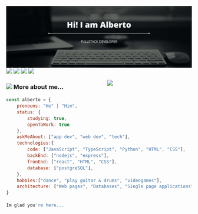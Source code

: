 <img align='left' src='./Assets/Hi! I am Alberto.svg' width="1000">

[![](https://img.shields.io/badge/LinkedIn-AlbertoMéndez-informational)](https://www.linkedin.com/in/alberto-m%C3%A9ndez-blanco-48ba90224/)  [![](https://img.shields.io/badge/Twitter-AlbertoMWT-blue)](https://twitter.com/AlbertoMWT)  [![](https://img.shields.io/badge/Whatsapp-AlbertoMWT-brightgreen)](https://wa.link/e9we9m)  [![](https://img.shields.io/badge/Gmail-alberto.mwt@gmail.com-red)](mailto:alberto.mwt@gmail.com)

<img align='right' src="https://c.tenor.com/jTxM4PKuHqYAAAAi/capoo-blue.gif" width="230">

### <img src="https://c.tenor.com/Vbsu0tIL5DwAAAAi/peach-goma.gif" width="50"> More about me...  

```javascript
const alberto = {
    pronouns: "He" | "Him",
    status: {
        studying: true,
        openToWork: true
    },
    askMeAbout: ["app dev", "web dev", "tech"],
    technologies:{
        code: ["JavaScript", "TypeScript", "Python", "HTML", "CSS"],
        backEnd: ["nodejs", "express"],
        fronEnd: ["react", "HTML", "CSS"],
        database: ["postgreSQL"],
    },
    hobbies:["dance", "play guitar & drums", "videogames"],
    architecture: ["Web pages", "Databases", "Single page applications"],
}

Im glad you're here...
```

